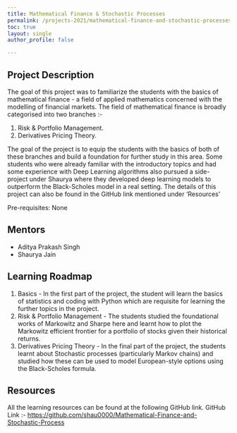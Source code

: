```yaml
---
title: Mathematical Finance & Stochastic Processes
permalink: /projects-2021/mathematical-finance-and-stochastic-processes
toc: true
layout: single
author_profile: false

---
```


## Project Description
The goal of this project was to familiarize the students with the basics of mathematical finance - a field of applied mathematics concerned with the modelling of financial markets. 
The field of mathematical finance is broadly categorised into two branches :-

1) Risk & Portfolio Management. 
2) Derivatives Pricing Theory. 


The goal of the project is to equip the students with the basics of both of these branches and build a foundation for further study in this area. 
Some students who were already familiar with the introductory topics and had some experience with Deep Learning algorithms also pursued a side-project 
under Shaurya where they developed deep learning models to outperform the Black-Scholes model in a real setting. The details of this project can also be found 
in the GitHub link mentioned under ‘Resources’

Pre-requisites: None

## Mentors
* Aditya Prakash Singh
* Shaurya Jain

## Learning Roadmap
1) Basics - In the first part of the project, the student will learn the basics of statistics and coding with Python which are requisite for learning the further topics in the project.  
2) Risk & Portfolio Management - The students studied the foundational works of Markowitz and Sharpe here and learnt how to plot the Markowitz efficient 
frontier for a portfolio of stocks given their historical returns. 
3) Derivatives Pricing Theory - In the final part of the project, the students learnt about Stochastic processes (particularly Markov chains) and studied how these can be used to model European-style options using the Black-Scholes formula.    

## Resources
All the learning resources can be found at the following GitHub link. 
GitHub Link :- https://github.com/shau0000/Mathematical-Finance-and-Stochastic-Process
